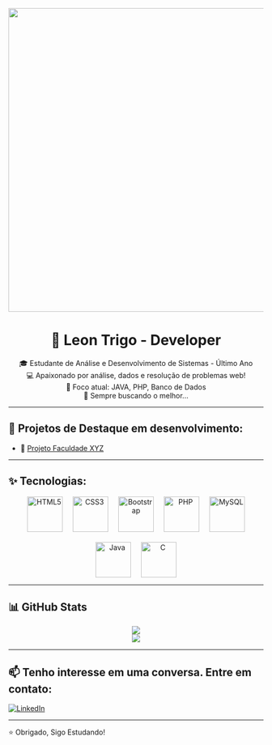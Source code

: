 <p align="center">
  <img src="https://media.giphy.com/media/ZVik7pBtu9dNS/giphy.gif" width="600" />
</p>

<h1 align="center">👋 Leon Trigo - Developer</h1>

<p align="center">
🎓 Estudante de Análise e Desenvolvimento de Sistemas - Último Ano <br>
💻 Apaixonado por análise, dados e resolução de problemas web! <br>
🎯 Foco atual: JAVA, PHP, Banco de Dados <br>
🌱 Sempre buscando o melhor...
</p>

---

## 🚀 Projetos de Destaque em desenvolvimento:
- 🔧 [Projeto Faculdade XYZ](https://github.com/Leeontr/PHPSQLHTMLtrabalho.git)

---

## ✨ Tecnologias:

<p align="center" style="display: flex; flex-wrap: wrap; justify-content: center; gap: 20px;">
  <img src="https://cdn.jsdelivr.net/gh/devicons/devicon/icons/html5/html5-original-wordmark.svg" height="70" alt="HTML5" />
  <img src="https://cdn.jsdelivr.net/gh/devicons/devicon/icons/css3/css3-original-wordmark.svg" height="70" alt="CSS3" />
  <img src="https://cdn.jsdelivr.net/gh/devicons/devicon/icons/bootstrap/bootstrap-original-wordmark.svg" height="70" alt="Bootstrap" />
  <img src="https://cdn.jsdelivr.net/gh/devicons/devicon/icons/php/php-original.svg" height="70" alt="PHP" />
  <img src="https://cdn.jsdelivr.net/gh/devicons/devicon/icons/mysql/mysql-original-wordmark.svg" height="70" alt="MySQL" />
  <img src="https://cdn.jsdelivr.net/gh/devicons/devicon/icons/java/java-original-wordmark.svg" height="70" alt="Java" />
  <img src="https://cdn.jsdelivr.net/gh/devicons/devicon/icons/c/c-original.svg" height="70" alt="C" />
</p>

---

## 📊 GitHub Stats

<p align="center">
  <img src="https://github-readme-stats.vercel.app/api?username=Leeontr&show_icons=true&theme=tokyonight" />
  <br>
  <img src="https://github-readme-stats.vercel.app/api/top-langs/?username=Leeontr&layout=compact&langs_count=8&theme=tokyonight" />
</p>

---

## 📫 Tenho interesse em uma conversa. Entre em contato:

[![LinkedIn](https://img.shields.io/badge/-Leon%20Trigo-0077B5?style=flat-square&logo=linkedin&logoColor=white)](https://www.linkedin.com/in/leon-trigo-informatica)

---

⭐️ Obrigado, Sigo Estudando!
